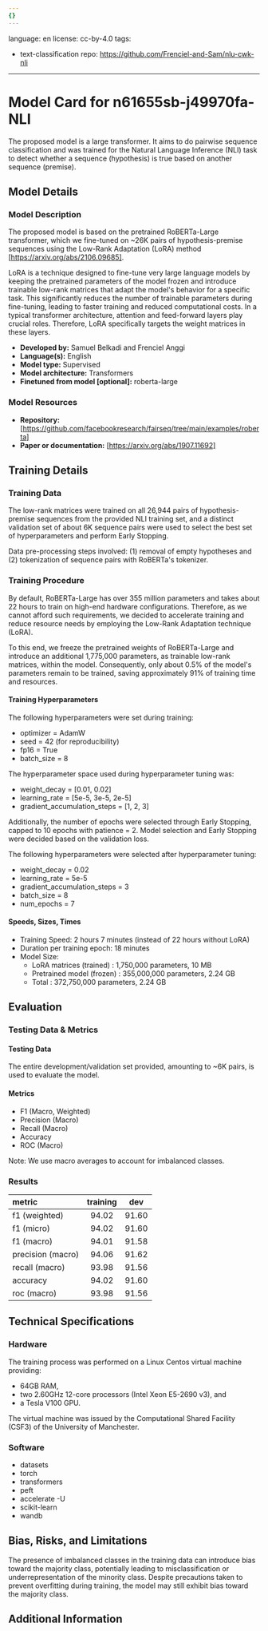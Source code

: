 ```yaml
---
{}
---
```

language: en
license: cc-by-4.0
tags:
- text-classification
repo: https://github.com/Frenciel-and-Sam/nlu-cwk-nli

---

# Model Card for n61655sb-j49970fa-NLI

<!-- Provide a quick summary of what the model is/does. -->
The proposed model is a large transformer. It aims to do pairwise sequence classification and was trained for the Natural Language Inference (NLI) task to detect whether a sequence (hypothesis) is true based on another sequence (premise).

<!-- ... -->


## Model Details

### Model Description

<!-- Provide a longer summary of what this model is. -->
The proposed model is based on the pretrained RoBERTa-Large transformer, which we fine-tuned on ~26K pairs of hypothesis-premise sequences using the Low-Rank Adaptation (LoRA) method [https://arxiv.org/abs/2106.09685].

LoRA is a technique designed to fine-tune very large language models by keeping the pretrained parameters of the model frozen and introduce trainable low-rank matrices that adapt the model's behavior for a specific task. This significantly reduces the number of trainable parameters during fine-tuning, leading to faster training and reduced computational costs. In a typical transformer architecture, attention and feed-forward layers play crucial roles. Therefore, LoRA specifically targets the weight matrices in these layers.

<!-- ... -->

- **Developed by:** Samuel Belkadi and Frenciel Anggi
- **Language(s):** English
- **Model type:** Supervised
- **Model architecture:** Transformers
- **Finetuned from model [optional]:** roberta-large

### Model Resources

<!-- Provide links where applicable. -->

- **Repository:** [https://github.com/facebookresearch/fairseq/tree/main/examples/roberta]
- **Paper or documentation:** [https://arxiv.org/abs/1907.11692]

## Training Details

### Training Data

<!-- This is a short stub of information on the training data that was used, and documentation related to data pre-processing or additional filtering (if applicable). -->
The low-rank matrices were trained on all 26,944 pairs of hypothesis-premise sequences from the provided NLI training set, and a distinct validation set of about 6K sequence pairs were used to select the best set of hyperparameters and perform Early Stopping.

Data pre-processing steps involved: (1) removal of empty hypotheses and (2) tokenization of sequence pairs with RoBERTa's tokenizer.


<!-- [More Information Needed] -->

### Training Procedure

<!-- This relates heavily to the Technical Specifications. Content here should link to that section when it is relevant to the training procedure. -->
By default, RoBERTa-Large has over 355 million parameters and takes about 22 hours to train on high-end hardware configurations. Therefore, as we cannot afford such requirements, we decided to accelerate training and reduce resource needs by employing the Low-Rank Adaptation technique (LoRA).

To this end, we freeze the pretrained weights of RoBERTa-Large and introduce an additional 1,775,000 parameters, as trainable low-rank matrices, within the model. Consequently, only about 0.5% of the model's parameters remain to be trained, saving approximately 91% of training time and resources.


#### Training Hyperparameters

<!-- This is a summary of the values of hyperparameters used in training the model. -->

The following hyperparameters were set during training:
* optimizer 	= AdamW
* seed 			= 42 (for reproducibility)
* fp16 			= True
* batch_size 	= 8

The hyperparameter space used during hyperparameter tuning was:
* weight_decay 	= [0.01, 0.02]
* learning_rate = [5e-5, 3e-5, 2e-5]
* gradient_accumulation_steps = [1, 2, 3]

Additionally, the number of epochs were selected through Early Stopping, capped to 10 epochs with patience = 2.
Model selection and Early Stopping were decided based on the validation loss.

The following hyperparameters were selected after hyperparameter tuning:
* weight_decay 	= 0.02
* learning_rate = 5e-5
* gradient_accumulation_steps = 3
* batch_size 	= 8
* num_epochs 	= 7

<!-- [More Information Needed] -->

#### Speeds, Sizes, Times

<!-- This section provides information about how roughly how long it takes to train the model and the size of the resulting model. -->

* Training Speed: 2 hours 7 minutes (instead of 22 hours without LoRA)
* Duration per training epoch: 18 minutes
* Model Size: 
	- LoRA matrices (trained)	: 1,750,000   parameters, 10 MB
	- Pretrained model (frozen)	: 355,000,000 parameters, 2.24 GB
	- Total						: 372,750,000 parameters, 2.24 GB

<!-- [More Information Needed] -->

## Evaluation

<!-- This section describes the evaluation protocols and provides the results. -->

### Testing Data & Metrics

#### Testing Data

<!-- This should describe any evaluation data used (e.g., the development/validation set provided). -->
The entire development/validation set provided, amounting to ~6K pairs, is used to evaluate the model.

<!-- [More Information Needed] -->

#### Metrics

<!-- These are the evaluation metrics being used. -->

- F1 (Macro, Weighted)
- Precision (Macro)
- Recall (Macro)
- Accuracy
- ROC (Macro)

Note: We use macro averages to account for imbalanced classes.

<!-- [More Information Needed] -->

### Results

| metric            | training | dev   |
| :---------------- | :------: | :---: |
| f1 (weighted)     |   94.02  | 91.60 |
| f1 (micro)    	|   94.02  | 91.60 |
| f1 (macro) 		|   94.01  | 91.58 |
| precision (macro) |   94.06  | 91.62 |
| recall (macro) 	|   93.98  | 91.56 |
| accuracy        	|   94.02  | 91.60 |
| roc (macro)		|   93.98  | 91.56 |

<!-- [More Information Needed] -->

## Technical Specifications

### Hardware

The training process was performed on a Linux Centos virtual machine providing:
- 64GB RAM, 
- two 2.60GHz 12-core processors (Intel Xeon E5-2690 v3), and 
- a Tesla V100 GPU. 

The virtual machine was issued by the Computational Shared Facility (CSF3) of the University of Manchester.

<!-- [More Information Needed] -->

### Software

* datasets
* torch
* transformers  
* peft
* accelerate -U
* scikit-learn 
* wandb

<!-- [More Information Needed] -->

## Bias, Risks, and Limitations

<!-- This section is meant to convey both technical and sociotechnical limitations. -->

The presence of imbalanced classes in the training data can introduce bias toward the majority class, potentially leading to misclassification or underrepresentation of the minority class. Despite precautions taken to prevent overfitting during training, the model may still exhibit bias toward the majority class.

<!-- [More Information Needed] -->

## Additional Information

<!-- Any other information that would be useful for other people to know. -->

<!-- [More Information Needed] -->
